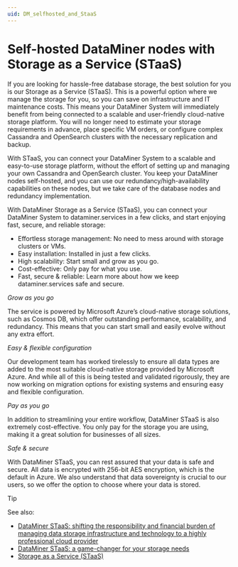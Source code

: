 ```yaml
---
uid: DM_selfhosted_and_StaaS
---
```


# Self-hosted DataMiner nodes with Storage as a Service (STaaS)

If you are looking for hassle-free database storage, the best solution for you is our Storage as a Service (STaaS). This is a powerful option where we manage the storage for you, so you can save on infrastructure and IT maintenance costs. This means your DataMiner System will immediately benefit from being connected to a scalable and user-friendly cloud-native storage platform. You will no longer need to estimate your storage requirements in advance, place specific VM orders, or configure complex Cassandra and OpenSearch clusters with the necessary replication and backup.

With STaaS, you can connect your DataMiner System to a scalable and easy-to-use storage platform, without the effort of setting up and managing your own Cassandra and OpenSearch cluster. You keep your DataMiner nodes self-hosted, and you can use our redundancy/high-availability capabilities on these nodes, but we take care of the database nodes and redundancy implementation.

With DataMiner Storage as a Service (STaaS), you can connect your DataMiner System to dataminer.services in a few clicks, and start enjoying fast, secure, and reliable storage:

- Effortless storage management: No need to mess around with storage clusters or VMs.
- Easy installation: Installed in just a few clicks.
- High scalability: Start small and grow as you go.
- Cost-effective: Only pay for what you use.
- Fast, secure & reliable: Learn more about how we keep dataminer.services safe and secure.

*Grow as you go*

The service is powered by Microsoft Azure’s cloud-native storage solutions, such as Cosmos DB, which offer outstanding performance, scalability, and redundancy. This means that you can start small and easily evolve without any extra effort.

*Easy & flexible configuration*

Our development team has worked tirelessly to ensure all data types are added to the most suitable cloud-native storage provided by Microsoft Azure. And while all of this is being tested and validated rigorously, they are now working on migration options for existing systems and ensuring easy and flexible configuration.

*Pay as you go*

In addition to streamlining your entire workflow, DataMiner STaaS is also extremely cost-effective. You only pay for the storage you are using, making it a great solution for businesses of all sizes.

*Safe & secure*

With DataMiner STaaS, you can rest assured that your data is safe and secure. All data is encrypted with 256-bit AES encryption, which is the default in Azure. We also understand that data sovereignty is crucial to our users, so we offer the option to choose where your data is stored.

> [!TIP]
> See also:
>
> - [DataMiner STaaS: shifting the responsibility and financial burden of managing data storage infrastructure and technology to a highly professional cloud provider](https://community.dataminer.services/storage-as-a-service/)
> - [DataMiner STaaS: a game-changer for your storage needs](https://community.dataminer.services/dataminer-staas-a-game-changer-for-your-storage-needs/)
> - [Storage as a Service (STaaS)](xref:STaaS)
